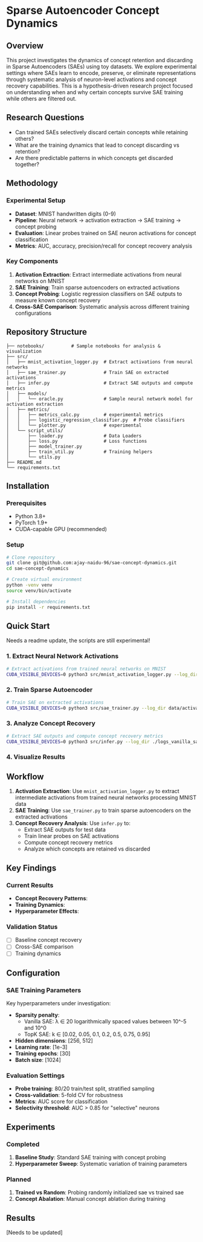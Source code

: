# Sparse Autoencoder Concept Dynamics

## Overview

This project investigates the dynamics of concept retention and discarding in Sparse Autoencoders (SAEs) using toy datasets. We explore experimental settings where SAEs learn to encode, preserve, or eliminate representations through systematic analysis of neuron-level activations and concept recovery capabilities. This is a hypothesis-driven research project focused on understanding when and why certain concepts survive SAE training while others are filtered out.

## Research Questions

- Can trained SAEs selectively discard certain concepts while retaining others?
- What are the training dynamics that lead to concept discarding vs retention?
- Are there predictable patterns in which concepts get discarded together?

## Methodology

### Experimental Setup
- **Dataset**: MNIST handwritten digits (0-9) 
- **Pipeline**: Neural network → activation extraction → SAE training → concept probing
- **Evaluation**: Linear probes trained on SAE neuron activations for concept classification
- **Metrics**: AUC, accuracy, precision/recall for concept recovery analysis

### Key Components
1. **Activation Extraction**: Extract intermediate activations from neural networks on MNIST
2. **SAE Training**: Train sparse autoencoders on extracted activations
3. **Concept Probing**: Logistic regression classifiers on SAE outputs to measure known concept recovery
4. **Cross-SAE Comparison**: Systematic analysis across different training configurations

## Repository Structure

```
├── notebooks/          # Sample notebooks for analysis & visualization
├── src/
│   ├── mnist_activation_logger.py  # Extract activations from neural networks
│   ├── sae_trainer.py              # Train SAE on extracted activations
│   ├── infer.py                    # Extract SAE outputs and compute metrics
│   ├── models/
│   │   └── oracle.py               # Sample neural network model for activation extraction
│   ├── metrics/
│   │   ├── metrics_calc.py         # experimental metrics
│   │   ├── logistic_regression_classifier.py  # Probe classifiers
│   │   └── plotter.py              # experimental
│   └── script_utils/
│       ├── loader.py               # Data Loaders
│       ├── loss.py                 # Loss functions
│       ├── model_trainer.py      
│       ├── train_util.py           # Training helpers
│       └── utils.py                
├── README.md
└── requirements.txt
```

## Installation

### Prerequisites
- Python 3.8+
- PyTorch 1.9+
- CUDA-capable GPU (recommended)

### Setup
```bash
# Clone repository
git clone git@github.com:ajay-naidu-96/sae-concept-dynamics.git
cd sae-concept-dynamics

# Create virtual environment
python -venv venv
source venv/bin/activate 

# Install dependencies
pip install -r requirements.txt
```

## Quick Start

Needs a readme update, the scripts are still experimental!

### 1. Extract Neural Network Activations
```bash
# Extract activations from trained neural networks on MNIST
CUDA_VISIBLE_DEVICES=0 python3 src/mnist_activation_logger.py --log_dir data/activations/
```

### 2. Train Sparse Autoencoder
```bash
# Train SAE on extracted activations
CUDA_VISIBLE_DEVICES=0 python3 src/sae_trainer.py --log_dir data/activations/ --sae_type vanilla
```

### 3. Analyze Concept Recovery
```bash
# Extract SAE outputs and compute concept recovery metrics
CUDA_VISIBLE_DEVICES=0 python3 src/infer.py --log_dir ./logs_vanilla_sae/
```

### 4. Visualize Results


## Workflow

1. **Activation Extraction**: Use `mnist_activation_logger.py` to extract intermediate activations from trained neural networks processing MNIST data
2. **SAE Training**: Use `sae_trainer.py` to train sparse autoencoders on the extracted activations
3. **Concept Recovery Analysis**: Use `infer.py` to:
   - Extract SAE outputs for test data
   - Train linear probes on SAE activations
   - Compute concept recovery metrics
   - Analyze which concepts are retained vs discarded

## Key Findings

### Current Results
- **Concept Recovery Patterns**: 
- **Training Dynamics**: 
- **Hyperparameter Effects**: 

### Validation Status
- [ ] Baseline concept recovery 
- [ ] Cross-SAE comparison 
- [ ] Training dynamics 

## Configuration

### SAE Training Parameters
Key hyperparameters under investigation:
- **Sparsity penalty**: 
  - Vanilla SAE: λ ∈ 20 logarithmically spaced values between 10^-5 and 10^0
  - TopK SAE: k ∈ [0.02, 0.05, 0.1, 0.2, 0.5, 0.75, 0.95]
- **Hidden dimensions**: [256, 512]
- **Learning rate**: [1e-3]
- **Training epochs**: [30]
- **Batch size**: [1024]

### Evaluation Settings
- **Probe training**: 80/20 train/test split, stratified sampling
- **Cross-validation**: 5-fold CV for robustness
- **Metrics**: AUC score for classification
- **Selectivity threshold**: AUC > 0.85 for "selective" neurons

## Experiments

### Completed
1. **Baseline Study**: Standard SAE training with concept probing
2. **Hyperparameter Sweep**: Systematic variation of training parameters

### Planned
1. **Trained vs Random**: Probing randomly initialized sae vs trained sae
2. **Concept Abalation**: Manual concept ablation during training

## Results

[Needs to be updated]


